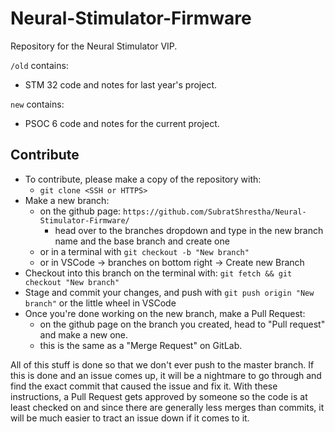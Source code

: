 # Neural-Stimulator-Firmware
Repository for the Neural Stimulator VIP.

`/old` contains:
* STM 32 code and notes for last year's project.

`new` contains:
* PSOC 6 code and notes for the current project.


## Contribute
* To contribute, please make a copy of the repository with:
  * `git clone <SSH or HTTPS>`
* Make a new branch:
  * on the github page: `https://github.com/SubratShrestha/Neural-Stimulator-Firmware/`
    * head over to the branches dropdown and type in the new branch name and the base branch and create one
  * or in a terminal with `git checkout -b "New branch"`
  * or in VSCode -> branches on bottom right -> Create new Branch
* Checkout into this branch on the terminal with: `git fetch && git checkout "New branch"`
* Stage and commit your changes, and push with `git push origin "New branch"` or the little wheel in VSCode
* Once you're done working on the new branch, make a Pull Request:
  * on the github page on the branch you created, head to "Pull request" and make a new one.
  * this is the same as a "Merge Request" on GitLab.


All of this stuff is done so that we don't ever push to the master branch. If this is done and an issue comes up, it will be a nightmare to go through and find the exact commit that caused the issue and fix it.
With these instructions, a Pull Request gets approved by someone so the code is at least checked on and since there are generally less merges than commits, it will be much easier to tract an issue down if it comes to it.
  